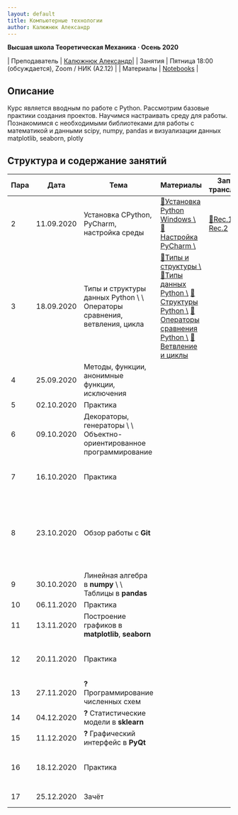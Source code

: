 ```yaml
---
layout: default
title: Компьютерные технологии
author: Калюжнюк Александр
---
```



**Высшая школа Теоретическая Механика · Осень 2020**

| Преподаватель | [Калюжнюк Александр](https://vk.com/alex_iomguy)|
| Занятия   | Пятница 18:00 (обсуждается),  Zoom  / НИК (А2.12) |
| Материалы   | [Notebooks](https://iomguy.github.io/Python2020/tree/master/assignments) |


## Описание

Курс является вводным по работе с Python. Рассмотрим базовые практики создания проектов.
Научимся настраивать среду для работы. Познакомимся с необходимыми библиотеками для работы с математикой и данными scipy, numpy, pandas и визуализации данных matplotlib, seaborn, plotly

## Структура и содержание занятий
<!-- Table is generated with https://www.tablesgenerator.com/markdown_tables -->
| Пара | Дата       | Тема                                                                           | Материалы                                                                                                                                                                                                                                                                                                                                                                                                                                                           | Запись трансляции                                                                                            | ДЗ                                              | Дедлайн                                                                                                                                                                                                                                                                                          |
|------|------------|--------------------------------------------------------------------------------|---------------------------------------------------------------------------------------------------------------------------------------------------------------------------------------------------------------------------------------------------------------------------------------------------------------------------------------------------------------------------------------------------------------------------------------------------------------------|--------------------------------------------------------------------------------------------------------------|-------------------------------------------------|--------------------------------------------------------------------------------------------------------------------------------------------------------------------------------------------------------------------------------------------------------------------------------------------------|
| 2    | 11.09.2020 | Установка   CPython, PyСharm, настройка среды                                  | <a href="https://phoenixnap.com/kb/how-to-install-python-3-windows">📄Установка Python Windows \\</a> <a href="https://www.jetbrains.com/help/pycharm/configuring-python-interpreter.html#add_new_project_interpreter">📄Настройка PyCharm \\</a>                                                                                                                                                                                                                 | <a href="https://youtu.be/A2dIvG0pZVY">🛑Rec.1 \\</a><a href="https://youtu.be/6pfhBPVb_Aw">🛑Rec.2</a> |                                                 |                                                                                                                                                                                                                                                                                                  |
| 3    | 18.09.2020 | Типы и структуры данных Python \\ \\ Операторы сравнения, ветвления, цикла | <a href="http://www.mstu.edu.ru/study/materials/zelenkov/ch_1_1.html">📄Типы и структуры \\</a> <a href="https://www.youtube.com/watch?v=VFSnXuUC230">🎥Типы данных Python \\</a> <a href="https://www.youtube.com/watch?v=R-HLU9Fl5ug">🎥Структуры Python \\</a> <a href="https://www.geeksforgeeks.org/python-operators/">📄Операторы сравнения Python \\</a> <a href="https://devpractice.ru/python-lesson-5-if-while-for-operators/">📄Ветвление и циклы</a> |                                                                                                              | Посмотреть как   минимум 3 ссылки из материалов |                                                                                                                                                                                                                                                                                                  |
| 4    | 25.09.2020 | Методы, функции, анонимные функции,   исключения                               |                                                                                                                                                                                                                                                                                                                                                                                                                                                                     |                                                                                                              |                                                 |                                                                                                                                                                                                                                                                                                  |
| 5    | 02.10.2020 | Практика                                                                       |                                                                                                                                                                                                                                                                                                                                                                                                                                                                     |                                                                                                              |                                                 |                                                                                                                                                                                                                                                                                                  |
| 6    | 09.10.2020 | Декораторы, генераторы \\ \\ Объектно-ориентированное программирование     |                                                                                                                                                                                                                                                                                                                                                                                                                                                                     |                                                                                                              |                                                 |                                                                                                                                                                                                                                                                                                  |
| 7    | 16.10.2020 | Практика                                                                       |                                                                                                                                                                                                                                                                                                                                                                                                                                                                     |                                                                                                              |                                                 | Тест/задания в ауд. А2.02                                                                                                                                                                                                                                                                        |
| 8    | 23.10.2020 | Обзор работы с **Git**                                                         |                                                                                                                                                                                                                                                                                                                                                                                                                                                                     |                                                                                                              |                                                 | Вы   выбрали тему проекта и добавили её по <a href="https://docs.google.com/spreadsheets/d/1cxPNJRYRQ3nToLxLb6YIYjBUK9EXYxXXsUj6xPqc5_E/edit#gid=0"> ссылке </a>|
| 9    | 30.10.2020 | Линейная алгебра в **numpy** \\ \\ Таблицы в **pandas**                    |                                                                                                                                                                                                                                                                                                                                                                                                                                                                     |                                                                                                              |                                                 |                                                                                                                                                                                                                                                                                                  |
| 10   | 06.11.2020 | Практика                                                                       |                                                                                                                                                                                                                                                                                                                                                                                                                                                                     |                                                                                                              |                                                 |                                                                                                                                                                                                                                                                                                  |
| 11   | 13.11.2020 | Построение графиков в **matplotlib**, **seaborn**                              |                                                                                                                                                                                                                                                                                                                                                                                                                                                                     |                                                                                                              |                                                 |                                                                                                                                                                                                                                                                                                  |
| 12   | 20.11.2020 | Практика                                                                       |                                                                                                                                                                                                                                                                                                                                                                                                                                                                     |                                                                                                              |                                                 | Тест/задания в ауд. А2.02                                                                                                                                                                                                                                                                        |
| 13   | 27.11.2020 | **?** Программирование численных схем                                          |                                                                                                                                                                                                                                                                                                                                                                                                                                                                     |                                                                                                              |                                                 |                                                                                                                                                                                                                                                                                                  |
| 14   | 04.12.2020 | **?** Статистические модели в **sklearn**                                      |                                                                                                                                                                                                                                                                                                                                                                                                                                                                     |                                                                                                              |                                                 |                                                                                                                                                                                                                                                                                                  |
| 15   | 11.12.2020 | **?** Графический интерфейс в **PyQt**                                         |                                                                                                                                                                                                                                                                                                                                                                                                                                                                     |                                                                                                              |                                                 |                                                                                                                                                                                                                                                                                                  |
| 16   | 18.12.2020 | Практика                                                                       |                                                                                                                                                                                                                                                                                                                                                                                                                                                                     |                                                                                                              |                                                 | Тест/задания в ауд. А2.02                                                                                                                                                                                                                                                                        |
| 17   | 25.12.2020 | Зачёт                                                                          |                                                                                                                                                                                                                                                                                                                                                                                                                                                                     |                                                                                                              |                                                 | Защита проекта                                                                                                                                                                                                                                                                                   |

